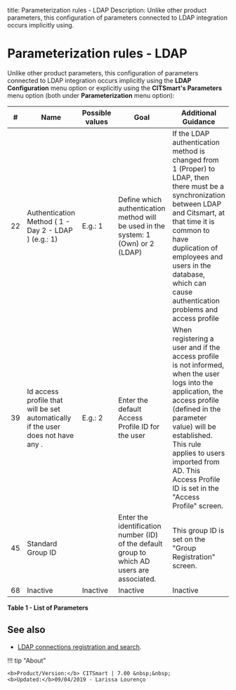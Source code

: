 title: Parameterization rules - LDAP
Description: Unlike other product parameters, this configuration of parameters connected to LDAP integration occurs implicitly using. 
# Parameterization rules - LDAP

Unlike other product parameters, this configuration of parameters connected to LDAP 
integration occurs implicitly using the **LDAP Configuration** menu option or explicitly 
using the **CITSmart's Parameters** menu option (both under **Parameterization** menu 
option):

| #  | Name                                                                             | Possible values | Goal                                                                                        | Additional Guidance                                                                                                                                                                                                                                                                             |
|----|----------------------------------------------------------------------------------|-----------------|---------------------------------------------------------------------------------------------|-------------------------------------------------------------------------------------------------------------------------------------------------------------------------------------------------------------------------------------------------------------------------------------------------|
| 22 | Authentication Method ( 1 - Day 2 - LDAP ) (e.g.: 1)                             | E.g.: 1         | Define which authentication method will be used in the system: 1 (Own) or 2 (LDAP)          | If the LDAP authentication method is changed from 1 (Proper) to LDAP, then there must be a synchronization between LDAP and Citsmart, at that time it is common to have duplication of employees and users in the database, which can cause authentication problems and access profile          |
| 39 | Id access profile that will be set automatically if the user does not have any . | E.g.: 2         | Enter the default Access Profile ID for the user                                            | When registering a user and if the access profile is not informed, when the user logs into the application, the access profile (defined in the parameter value) will be established. This rule applies to users imported from AD. This Access Profile ID is set in the "Access Profile" screen. |
| 45 | Standard Group ID                                                                |                 | Enter the identification number (ID) of the default group to which AD users are associated. | This group ID is set on the "Group Registration" screen.                                                                                                                                                                                                                                        |
| 68 | Inactive                                                                         | Inactive        | Inactive                                                                                    | Inactive                                                                                                                                                                                                                                                                                        |

**Table 1 - List of Parameters**

See also
------------

- [LDAP connections registration and search](/en-us/citsmart-platform-7/plataform-administration/authentication/ldap.html).

!!! tip "About"

    <b>Product/Version:</b> CITSmart | 7.00 &nbsp;&nbsp;
    <b>Updated:</b>09/04/2019 - Larissa Lourenço
